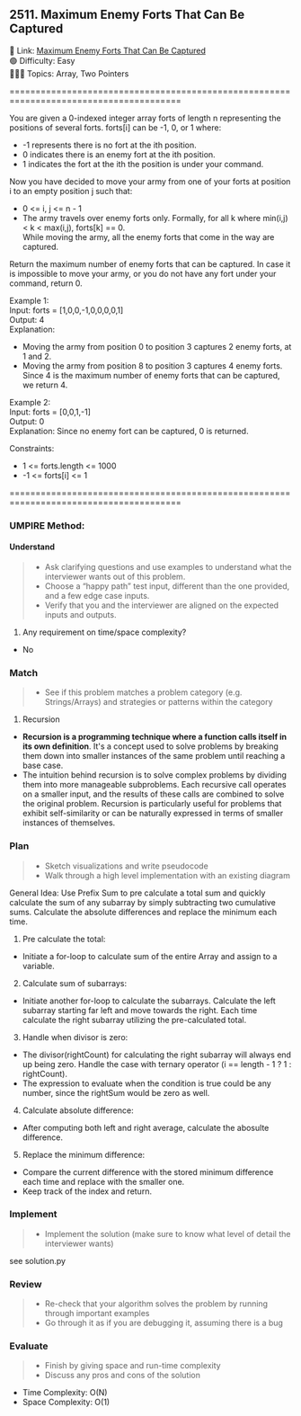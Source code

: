## 2511. Maximum Enemy Forts That Can Be Captured

📎 Link: [Maximum Enemy Forts That Can Be Captured](https://leetcode.com/problems/maximum-enemy-forts-that-can-be-captured/description/)<br>
🟢 Difficulty: Easy<br>
👩🏻‍💻 Topics: Array, Two Pointers<br>

=======================================================================================<br>

You are given a 0-indexed integer array forts of length n representing the positions of several forts. forts[i] can be -1, 0, or 1 where:<br>

- -1 represents there is no fort at the ith position.
- 0 indicates there is an enemy fort at the ith position.
- 1 indicates the fort at the ith the position is under your command.<br>

Now you have decided to move your army from one of your forts at position i to an empty position j such that:<br>

- 0 <= i, j <= n - 1
- The army travels over enemy forts only. Formally, for all k where min(i,j) < k < max(i,j), forts[k] == 0.<br>
  While moving the army, all the enemy forts that come in the way are captured.<br>

Return the maximum number of enemy forts that can be captured. In case it is impossible to move your army, or you do not have any fort under your command, return 0.<br>

Example 1:<br>
Input: forts = [1,0,0,-1,0,0,0,0,1]<br>
Output: 4<br>
Explanation:<br>

- Moving the army from position 0 to position 3 captures 2 enemy forts, at 1 and 2.
- Moving the army from position 8 to position 3 captures 4 enemy forts.<br>
  Since 4 is the maximum number of enemy forts that can be captured, we return 4.<br>

Example 2:<br>
Input: forts = [0,0,1,-1]<br>
Output: 0<br>
Explanation: Since no enemy fort can be captured, 0 is returned.<br>

Constraints:<br>

- 1 <= forts.length <= 1000
- -1 <= forts[i] <= 1

=======================================================================================<br>

### UMPIRE Method:

#### Understand

> - Ask clarifying questions and use examples to understand what the interviewer wants out of this problem.
> - Choose a “happy path” test input, different than the one provided, and a few edge case inputs.
> - Verify that you and the interviewer are aligned on the expected inputs and outputs.

1. Any requirement on time/space complexity?

- No

### Match

> - See if this problem matches a problem category (e.g. Strings/Arrays) and strategies or patterns within the category

1.  Recursion<br>

- **Recursion is a programming technique where a function calls itself in its own definition**. It's a concept used to solve problems by breaking them down into smaller instances of the same problem until reaching a base case.
- The intuition behind recursion is to solve complex problems by dividing them into more manageable subproblems. Each recursive call operates on a smaller input, and the results of these calls are combined to solve the original problem. Recursion is particularly useful for problems that exhibit self-similarity or can be naturally expressed in terms of smaller instances of themselves.

### Plan

> - Sketch visualizations and write pseudocode
> - Walk through a high level implementation with an existing diagram

General Idea: Use Prefix Sum to pre calculate a total sum and quickly calculate the sum of any subarray by simply subtracting two cumulative sums. Calculate the absolute differences and replace the minimum each time.

1. Pre calculate the total:

- Initiate a for-loop to calculate sum of the entire Array and assign to a variable.

2. Calculate sum of subarrays:

- Initiate another for-loop to calculate the subarrays. Calculate the left subarray starting far left and move towards the right. Each time calculate the right subarray utilizing the pre-calculated total.

3. Handle when divisor is zero:

- The divisor(rightCount) for calculating the right subarray will always end up being zero. Handle the case with ternary operator (i == length - 1 ? 1 : rightCount).
- The expression to evaluate when the condition is true could be any number, since the rightSum would be zero as well.

4. Calculate absolute difference:

- After computing both left and right average, calculate the abosulte difference.

5. Replace the minimum difference:

- Compare the current difference with the stored minimum difference each time and replace with the smaller one.
- Keep track of the index and return.

### Implement

> - Implement the solution (make sure to know what level of detail the interviewer wants)

see solution.py

### Review

> - Re-check that your algorithm solves the problem by running through important examples
> - Go through it as if you are debugging it, assuming there is a bug

### Evaluate

> - Finish by giving space and run-time complexity
> - Discuss any pros and cons of the solution

- Time Complexity: O(N)
- Space Complexity: O(1)
